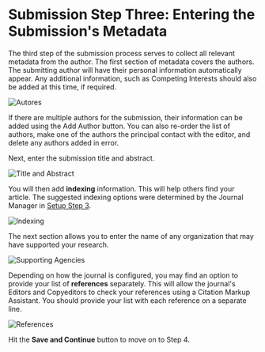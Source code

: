 # Submission Step Three: Entering the Submission's Metadata

The third step of the submission process serves to collect all relevant metadata from the author. The first section of metadata covers the authors. The submitting author will have their personal information automatically appear. Any additional information, such as Competing Interests should also be added at this time, if required.


![Autores](images/chapter6/step3_1rev.png)


If there are multiple authors for the submission, their information can be added using the Add Author button. You can also re-order the list of authors, make one of the authors the principal contact with the editor, and delete any authors added in error.


Next, enter the submission title and abstract.


![Title and Abstract](images/chapter6/step3_2.png)


You will then add **indexing** information. This will help others find your article. The suggested indexing options were determined by the Journal Manager in [Setup Step 3](https://docs.pkp.sfu.ca/learning-ojs-2/en/step_three_submissions).


![Indexing](images/chapter6/step3_3rev.png)

The next section allows you to enter the name of any organization that may have supported your research.


![Supporting Agencies](images/chapter6/step3_4.png)


Depending on how the journal is configured, you may find an option to provide your list of **references** separately. This will allow the journal's Editors and Copyeditors to check your references using a Citation Markup Assistant. You should provide your list with each reference on a separate line.


![References](images/chapter6/step3_5rev.png)

Hit the **Save and Continue** button to move on to Step 4.
